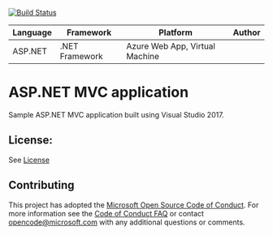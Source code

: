 [![Build Status](https://dev.azure.com/PolentaZola/EsercitazioneGruppo3/_apis/build/status/dotnet%20aspnet%20webapp?branchName=master)](https://dev.azure.com/PolentaZola/EsercitazioneGruppo3/_build/latest?definitionId=1&branchName=master)

| Language | Framework | Platform | Author |
| -------- | -------- |--------|--------|
| ASP.NET | .NET Framework | Azure Web App, Virtual Machine| |


# ASP.NET MVC application

Sample ASP.NET MVC application built using Visual Studio 2017.

## License:

See [License](#)

## Contributing

This project has adopted the [Microsoft Open Source Code of Conduct](https://opensource.microsoft.com/codeofconduct/). For more information see the [Code of Conduct FAQ](https://opensource.microsoft.com/codeofconduct/faq/) or contact [opencode@microsoft.com](mailto:opencode@microsoft.com) with any additional questions or comments.

